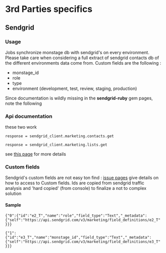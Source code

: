 # 3rd Parties specifics

## Sendgrid

### Usage
Jobs synchronize monstage db with sendgrid's on every environment. Please take care when considering a full extract of sendgrid contacts db of the different environments data come from.
Custom fields are the following : 
* monstage_id
* role
* type
* environment (development, test, review, staging, production)

Since documentation is wildly missing in the **sendgrid-ruby** gem pages, note the following

### Api documentation 
these two work

```response = sendgrid_client.marketing.contacts.get```

```response = sendgrid_client.marketing.lists.get```

see [this page](https://github.com/sendgrid/sendgrid-ruby/issues/391#issuecomment-583059532) for more details

### Custom fields
Sendgrid's custom fields are not easy ton find : [issue pages](https://github.com/sendgrid/sendgrid-nodejs/issues/953#issuecomment-511227621)
 give details on how to access to Custom fields. Ids are copied from sendgrid traffic analysis and 'hard copied' (from console) to finalize a not to complex solution

#### Sample

```{"0":{"id":"e2_T","name":"role","field_type":"Text","_metadata":{"self":"https://api.sendgrid.com/v3/marketing/field_definitions/e2_T"}}}```

```{"1":{"id":"e3_T","name":"monstage_id","field_type":"Text","_metadata":{"self":"https://api.sendgrid.com/v3/marketing/field_definitions/e3_T"}}}```

